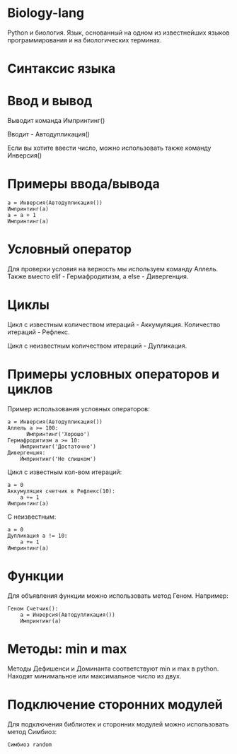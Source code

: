 # Biology-lang
Python и биология. Язык, основанный на одном из известнейших языков программирования и на биологических терминах.
 
# Синтаксис языка

# Ввод и вывод

Выводит команда Импринтинг()

Вводит - Автодупликация()

Если вы хотите ввести число, можно использовать также команду Инверсия()

# Примеры ввода/вывода

    а = Инверсия(Автодупликация())
    Импринтинг(а)
    а = а + 1
    Импринтинг(а)

# Условный оператор
Для проверки условия на верность мы используем команду Аллель. Также вместо elif - Гермафродитизм, а else - Дивергенция.

# Циклы
Цикл с известным количеством итераций - Аккумуляция. Количество итераций - Рефлекс.

Цикл с неизвестным количеством итераций - Дупликация.

# Примеры условных операторов и циклов
Пример использования условных операторов:

    а = Инверсия(Автодупликация())
    Аллель a >= 100:
          Импринтинг('Хорошо')
    Гермафродитизм а >= 10:
        Импринтинг('Достаточно')
    Дивергенция:
        Импринтинг('Не слишком')

Цикл с известным кол-вом итераций:

    а = 0
    Аккумуляция счетчик в Рефлекс(10):
        а += 1
    Импринтинг(а)

С неизвестным:

    а = 0
    Дупликация а != 10:
        а += 1
    Импринтинг(а)
# Функции
Для объявления функции можно использовать метод Геном. Например:

    Геном Счетчик():
        а = Инверсия(Автодупликация())
        Импринтинг(а)
# Методы: min и mаx
Методы Дефишенси и Доминанта соответствуют min и max в python. Находят минимальное или максимальное число из двух.
# Подключение сторонних модулей
Для подключения библиотек и сторонних модулей можно использовать метод Симбиоз:

    Симбиоз random
